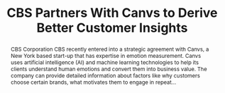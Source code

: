 ---
category: news
title: CBS Partners With Canvs to Derive Better Customer Insights
abstract: CBS Corporation CBS recently entered into a strategic agreement with Canvs, a New York based start-up that has expertise in emotion measurement. Canvs uses artificial intelligence (AI) and machine learning technologies to help its clients understand human emotions and convert them into business value. The company can provide detailed information about factors like why customers choose certain brands, what motivates them to engage in repeat...
publishedDateTime: 2019-03-05T14:11:00Z
sourceUrl: http://www.zacks.com/stock/news/357722/cbs-partners-with-canvs-to-derive-better-customer-insights?cid=CS-MSN-FT-357722
type: article

provider:
  name: Zacks Equity Research
  id: V_AA17fJt_global
tags:
  - AI

images: 
  - url: assets/images/2019/3/CBS-Partners-With-Canvs-to-Derive-Better-Customer-Insights-1.jpg
    width: 552
    height: 250
    quality: 100
    title: CBS Partners With Canvs to Derive Better Customer Insights
    attribution: 
    focalRegion:
      x1: 0
      x2: 0
      y1: 0
      y2: 0

---